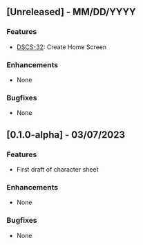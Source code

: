 ## [Unreleased] - MM/DD/YYYY

### Features

-   [DSCS-32](https://camburgaler.atlassian.net/browse/DSCS-32): Create Home Screen

### Enhancements

-   None

### Bugfixes

-   None

## [0.1.0-alpha] - 03/07/2023

### Features

-   First draft of character sheet

### Enhancements

-   None

### Bugfixes

-   None
